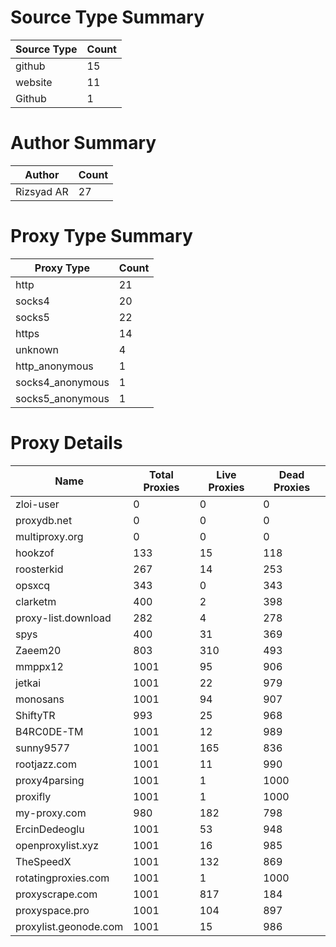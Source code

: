 # Source Type Summary

| Source Type | Count |
|-------------|-------|
| github | 15 |
| website | 11 |
| Github | 1 |


# Author Summary

| Author | Count |
|--------|-------|
| Rizsyad AR | 27 |


# Proxy Type Summary

| Proxy Type | Count |
|------------|-------|
| http | 21 |
| socks4 | 20 |
| socks5 | 22 |
| https | 14 |
| unknown | 4 |
| http_anonymous | 1 |
| socks4_anonymous | 1 |
| socks5_anonymous | 1 |


# Proxy Details

| Name | Total Proxies | Live Proxies | Dead Proxies |
|------|---------------|--------------|---------------|
| zloi-user | 0 | 0 | 0 |
| proxydb.net | 0 | 0 | 0 |
| multiproxy.org | 0 | 0 | 0 |
| hookzof | 133 | 15 | 118 |
| roosterkid | 267 | 14 | 253 |
| opsxcq | 343 | 0 | 343 |
| clarketm | 400 | 2 | 398 |
| proxy-list.download | 282 | 4 | 278 |
| spys | 400 | 31 | 369 |
| Zaeem20 | 803 | 310 | 493 |
| mmppx12 | 1001 | 95 | 906 |
| jetkai | 1001 | 22 | 979 |
| monosans | 1001 | 94 | 907 |
| ShiftyTR | 993 | 25 | 968 |
| B4RC0DE-TM | 1001 | 12 | 989 |
| sunny9577 | 1001 | 165 | 836 |
| rootjazz.com | 1001 | 11 | 990 |
| proxy4parsing | 1001 | 1 | 1000 |
| proxifly | 1001 | 1 | 1000 |
| my-proxy.com | 980 | 182 | 798 |
| ErcinDedeoglu | 1001 | 53 | 948 |
| openproxylist.xyz | 1001 | 16 | 985 |
| TheSpeedX | 1001 | 132 | 869 |
| rotatingproxies.com | 1001 | 1 | 1000 |
| proxyscrape.com | 1001 | 817 | 184 |
| proxyspace.pro | 1001 | 104 | 897 |
| proxylist.geonode.com | 1001 | 15 | 986 |
